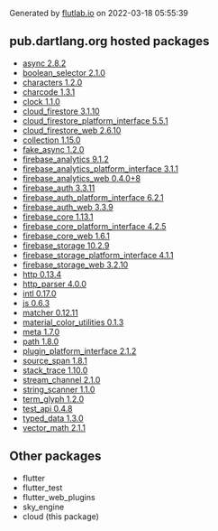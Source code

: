 Generated by [flutlab.io](https://flutlab.io) on 2022-03-18 05:55:39


## pub.dartlang.org hosted packages

 - [async 2.8.2](https://pub.dartlang.org/packages/async/versions/2.8.2)
 - [boolean_selector 2.1.0](https://pub.dartlang.org/packages/boolean_selector/versions/2.1.0)
 - [characters 1.2.0](https://pub.dartlang.org/packages/characters/versions/1.2.0)
 - [charcode 1.3.1](https://pub.dartlang.org/packages/charcode/versions/1.3.1)
 - [clock 1.1.0](https://pub.dartlang.org/packages/clock/versions/1.1.0)
 - [cloud_firestore 3.1.10](https://pub.dartlang.org/packages/cloud_firestore/versions/3.1.10)
 - [cloud_firestore_platform_interface 5.5.1](https://pub.dartlang.org/packages/cloud_firestore_platform_interface/versions/5.5.1)
 - [cloud_firestore_web 2.6.10](https://pub.dartlang.org/packages/cloud_firestore_web/versions/2.6.10)
 - [collection 1.15.0](https://pub.dartlang.org/packages/collection/versions/1.15.0)
 - [fake_async 1.2.0](https://pub.dartlang.org/packages/fake_async/versions/1.2.0)
 - [firebase_analytics 9.1.2](https://pub.dartlang.org/packages/firebase_analytics/versions/9.1.2)
 - [firebase_analytics_platform_interface 3.1.1](https://pub.dartlang.org/packages/firebase_analytics_platform_interface/versions/3.1.1)
 - [firebase_analytics_web 0.4.0+8](https://pub.dartlang.org/packages/firebase_analytics_web/versions/0.4.0+8)
 - [firebase_auth 3.3.11](https://pub.dartlang.org/packages/firebase_auth/versions/3.3.11)
 - [firebase_auth_platform_interface 6.2.1](https://pub.dartlang.org/packages/firebase_auth_platform_interface/versions/6.2.1)
 - [firebase_auth_web 3.3.9](https://pub.dartlang.org/packages/firebase_auth_web/versions/3.3.9)
 - [firebase_core 1.13.1](https://pub.dartlang.org/packages/firebase_core/versions/1.13.1)
 - [firebase_core_platform_interface 4.2.5](https://pub.dartlang.org/packages/firebase_core_platform_interface/versions/4.2.5)
 - [firebase_core_web 1.6.1](https://pub.dartlang.org/packages/firebase_core_web/versions/1.6.1)
 - [firebase_storage 10.2.9](https://pub.dartlang.org/packages/firebase_storage/versions/10.2.9)
 - [firebase_storage_platform_interface 4.1.1](https://pub.dartlang.org/packages/firebase_storage_platform_interface/versions/4.1.1)
 - [firebase_storage_web 3.2.10](https://pub.dartlang.org/packages/firebase_storage_web/versions/3.2.10)
 - [http 0.13.4](https://pub.dartlang.org/packages/http/versions/0.13.4)
 - [http_parser 4.0.0](https://pub.dartlang.org/packages/http_parser/versions/4.0.0)
 - [intl 0.17.0](https://pub.dartlang.org/packages/intl/versions/0.17.0)
 - [js 0.6.3](https://pub.dartlang.org/packages/js/versions/0.6.3)
 - [matcher 0.12.11](https://pub.dartlang.org/packages/matcher/versions/0.12.11)
 - [material_color_utilities 0.1.3](https://pub.dartlang.org/packages/material_color_utilities/versions/0.1.3)
 - [meta 1.7.0](https://pub.dartlang.org/packages/meta/versions/1.7.0)
 - [path 1.8.0](https://pub.dartlang.org/packages/path/versions/1.8.0)
 - [plugin_platform_interface 2.1.2](https://pub.dartlang.org/packages/plugin_platform_interface/versions/2.1.2)
 - [source_span 1.8.1](https://pub.dartlang.org/packages/source_span/versions/1.8.1)
 - [stack_trace 1.10.0](https://pub.dartlang.org/packages/stack_trace/versions/1.10.0)
 - [stream_channel 2.1.0](https://pub.dartlang.org/packages/stream_channel/versions/2.1.0)
 - [string_scanner 1.1.0](https://pub.dartlang.org/packages/string_scanner/versions/1.1.0)
 - [term_glyph 1.2.0](https://pub.dartlang.org/packages/term_glyph/versions/1.2.0)
 - [test_api 0.4.8](https://pub.dartlang.org/packages/test_api/versions/0.4.8)
 - [typed_data 1.3.0](https://pub.dartlang.org/packages/typed_data/versions/1.3.0)
 - [vector_math 2.1.1](https://pub.dartlang.org/packages/vector_math/versions/2.1.1)

## Other packages

 - flutter
 - flutter_test
 - flutter_web_plugins
 - sky_engine
 - cloud (this package)

